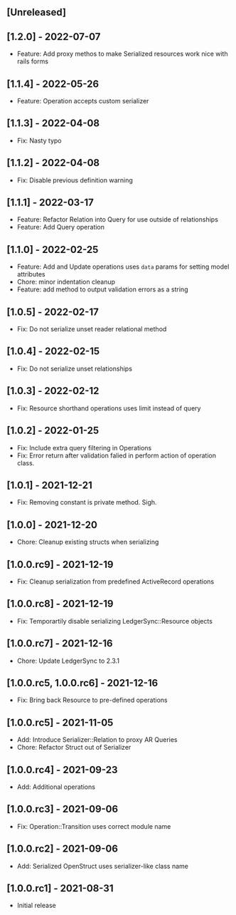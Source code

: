 ## [Unreleased]

## [1.2.0] - 2022-07-07

- Feature: Add proxy methos to make Serialized resources work nice with rails forms

## [1.1.4] - 2022-05-26

- Feature: Operation accepts custom serializer

## [1.1.3] - 2022-04-08

- Fix: Nasty typo

## [1.1.2] - 2022-04-08

- Fix: Disable previous definition warning

## [1.1.1] - 2022-03-17

- Feature: Refactor Relation into Query for use outside of relationships
- Feature: Add Query operation

## [1.1.0] - 2022-02-25

- Feature: Add and Update operations uses `data` params for setting model attributes
- Chore: minor indentation cleanup
- Feature: add method to output validation errors as a string

## [1.0.5] - 2022-02-17

- Fix: Do not serialize unset reader relational method

## [1.0.4] - 2022-02-15

- Fix: Do not serialize unset relationships

## [1.0.3] - 2022-02-12

- Fix: Resource shorthand operations uses limit instead of query

## [1.0.2] - 2022-01-25

- Fix: Include extra query filtering in Operations
- Fix: Error return after validation falied in perform action of operation class.

## [1.0.1] - 2021-12-21

- Fix: Removing constant is private method. Sigh.

## [1.0.0] - 2021-12-20

- Chore: Cleanup existing structs when serializing

## [1.0.0.rc9] - 2021-12-19

- Fix: Cleanup serialization from predefined ActiveRecord operations

## [1.0.0.rc8] - 2021-12-19

- Fix: Temporartily disable serializing LedgerSync::Resource objects

## [1.0.0.rc7] - 2021-12-16

- Chore: Update LedgerSync to 2.3.1

## [1.0.0.rc5, 1.0.0.rc6] - 2021-12-16

- Fix: Bring back Resource to pre-defined operations

## [1.0.0.rc5] - 2021-11-05

- Add: Introduce Serializer::Relation to proxy AR Queries
- Chore: Refactor Struct out of Serializer

## [1.0.0.rc4] - 2021-09-23

- Add: Additional operations

## [1.0.0.rc3] - 2021-09-06

- Fix: Operation::Transition uses correct module name

## [1.0.0.rc2] - 2021-09-06

- Add: Serialized OpenStruct uses serializer-like class name

## [1.0.0.rc1] - 2021-08-31

- Initial release
